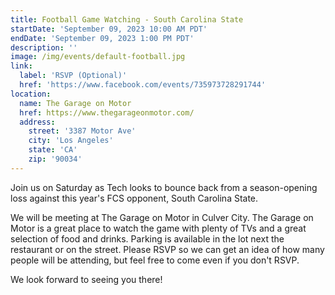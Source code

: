 ```yaml
---
title: Football Game Watching - South Carolina State
startDate: 'September 09, 2023 10:00 AM PDT'
endDate: 'September 09, 2023 1:00 PM PDT'
description: ''
image: /img/events/default-football.jpg
link:
  label: 'RSVP (Optional)'
  href: 'https://www.facebook.com/events/735973728291744'
location:
  name: The Garage on Motor
  href: https://www.thegarageonmotor.com/
  address:
    street: '3387 Motor Ave'
    city: 'Los Angeles'
    state: 'CA'
    zip: '90034'
---
```


Join us on Saturday as Tech looks to bounce back from a season-opening loss against this year's FCS opponent, South Carolina State.

We will be meeting at The Garage on Motor in Culver City. The Garage on Motor is a great place to watch the game with plenty of TVs and a great selection of food and drinks. Parking is available in the lot next the restaurant or on the street. Please RSVP so we can get an idea of how many people will be attending, but feel free to come even if you don't RSVP.

We look forward to seeing you there!
